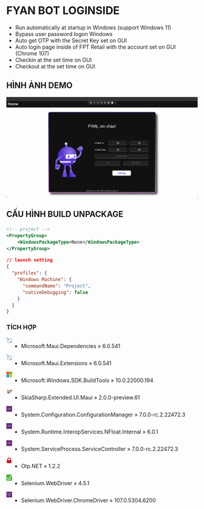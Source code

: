 # FYAN BOT LOGINSIDE
- Run automatically at startup in Windows (support Windows 11)
- Bypass user password logon Windows
- Auto get OTP with the Secret Key set on GUI
- Auto login page inside of FPT Retail with the account set on GUI (Chrome 107)
- Checkin at the set time on GUI
- Checkout at the set time on GUI

## HÌNH ẢNH DEMO
<p align="center">
<img src="https://raw.githubusercontent.com/Tynab/Loginside-FYAN-Bot/main/pic/0.gif"></img>
</p>

## CẤU HÌNH BUILD UNPACKAGE
```xml
<!-- project -->
<PropertyGroup>
	<WindowsPackageType>None</WindowsPackageType>
</PropertyGroup>
```
```json
// launch setting
{
  "profiles": {
    "Windows Machine": {
      "commandName": "Project",
      "nativeDebugging": false
    }
  }
}
```

### TÍCH HỢP
<img src="https://raw.githubusercontent.com/Tynab/Loginside-FYAN-Bot/main/pic/4.png" align="left" width="3%" height="3%"></img>
<div style="display:flex;">

- Microsoft.Maui.Dependencies » 6.0.541

</div>
<img src="https://raw.githubusercontent.com/Tynab/Loginside-FYAN-Bot/main/pic/4.png" align="left" width="3%" height="3%"></img>
<div style="display:flex;">

- Microsoft.Maui.Extensions » 6.0.541

</div>
<img src="https://raw.githubusercontent.com/Tynab/Loginside-FYAN-Bot/main/pic/3.png" align="left" width="3%" height="3%"></img>
<div style="display:flex;">

- Microsoft.Windows.SDK.BuildTools » 10.0.22000.194

</div>
<img src="https://raw.githubusercontent.com/Tynab/Loginside-FYAN-Bot/main/pic/2.png" align="left" width="3%" height="3%"></img>
<div style="display:flex;">

- SkiaSharp.Extended.UI.Maui » 2.0.0-preview.61

</div>
<img src="https://raw.githubusercontent.com/Tynab/Loginside-FYAN-Bot/main/pic/1.png" align="left" width="3%" height="3%"></img>
<div style="display:flex;">

- System.Configuration.ConfigurationManager » 7.0.0-rc.2.22472.3

</div>
<img src="https://raw.githubusercontent.com/Tynab/Loginside-FYAN-Bot/main/pic/1.png" align="left" width="3%" height="3%"></img>
<div style="display:flex;">

- System.Runtime.InteropServices.NFloat.Internal » 6.0.1

</div>
<img src="https://raw.githubusercontent.com/Tynab/Loginside-FYAN-Bot/main/pic/1.png" align="left" width="3%" height="3%"></img>
<div style="display:flex;">

- System.ServiceProcess.ServiceController » 7.0.0-rc.2.22472.3

</div>
<img src="https://raw.githubusercontent.com/Tynab/Loginside-FYAN-Bot/main/pic/5.png" align="left" width="3%" height="3%"></img>
<div style="display:flex;">

- Otp.NET » 1.2.2

</div>
<img src="https://raw.githubusercontent.com/Tynab/Loginside-FYAN-Bot/main/pic/6.png" align="left" width="3%" height="3%"></img>
<div style="display:flex;">

- Selenium.WebDriver » 4.5.1

</div>
<img src="https://raw.githubusercontent.com/Tynab/Loginside-FYAN-Bot/main/pic/7.png" align="left" width="3%" height="3%"></img>
<div style="display:flex;">

- Selenium.WebDriver.ChromeDriver » 107.0.5304.6200

</div>
